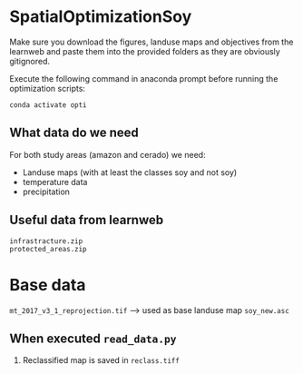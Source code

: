 # SpatialOptimizationSoy

Make sure you download the figures, landuse maps and objectives from the learnweb and paste them into the provided folders as they are obviously gitignored.

Execute the following command in anaconda prompt before running the optimization scripts:

`conda activate opti`

## What data do we need

For both study areas (amazon and cerado) we need:
 - Landuse maps (with at least the classes soy and not soy)
 - temperature data
 - precipitation

## Useful data from learnweb
```
infrastracture.zip
protected_areas.zip
```

# Base data
`mt_2017_v3_1_reprojection.tif` --> used as base landuse map
`soy_new.asc`

## When executed `read_data.py`
1. Reclassified map is saved in `reclass.tiff`
